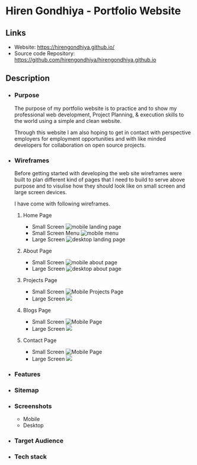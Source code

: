 # Hiren Gondhiya - Portfolio Website
## Links
- Website: https://hirengondhiya.github.io/
- Source code Repository: https://github.com/hirengondhiya/hirengondhiya.github.io


## Description
- ### Purpose
    The purpose of my portfolio website is to practice and to show my professional web development, Project Planning, & execution skills to the world using a simple and clean website. 
    
    Through this website I am also hoping to get in contact with perspective employers for employment opportunities and with like minded developers for collaboration on open source projects.

- ### Wireframes
    
    Before getting started with developing the web site wireframes were built to plan different kind of pages that I need to build to serve above purpose and to visulise how they should look like on small screen and large screen devices.

    I have come with following wireframes.

    1. Home Page

        - Small Screen
        ![mobile landing page](./docs/Mobile-LandingPage.png)
        - Small Screen Menu
        ![mobile menu](./docs/Mobile-Menuexpanded.png)
        - Large Screen
        ![desktop landing page](./docs/LandingPage.png)
    2. About Page

        - Small Screen
        ![mobile about page](./docs/Mobile-About.png)
        - Large Screen
        ![desktop about page](./docs/About.png)
    3. Projects Page

        - Small Screen
        ![Mobile Projects Page](./docs/Mobile-Projects.png)
        - Large Screen
        ![](./docs/Projects.png)
    4. Blogs Page

        - Small Screen
        ![Mobile Page](./docs/Mobile-Blog.png)
        - Large Screen
        ![](./docs/Blog.png)
    5. Contact Page

        - Small Screen
        ![Mobile Page](./docs/Mobile-Contact.png)
        - Large Screen
        ![](./docs/Contact.png)

- ### Features
- ### Sitemap
- ### Screenshots
    - Mobile
    - Desktop
- ### Target Audience
- ### Tech stack